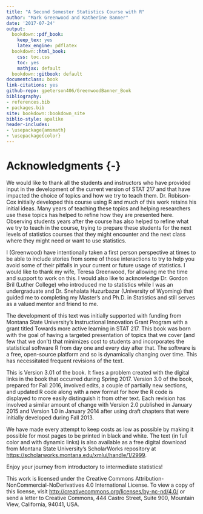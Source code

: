 ```yaml
--- 
title: "A Second Semester Statistics Course with R"
author: "Mark Greenwood and Katherine Banner"
date: '2017-07-24'
output:
  bookdown::pdf_book: 
    keep_tex: yes
    latex_engine: pdflatex
  bookdown::html_book:
    css: toc.css
    toc: yes
    mathjax: default
  bookdown::gitbook: default
documentclass: book
link-citations: yes
github-repo: gpeterson406/GreenwoodBanner_Book
bibliography:
- references.bib
- packages.bib
site: bookdown::bookdown_site
biblio-style: apalike
header-includes:
- \usepackage{amsmath}
- \usepackage{color}
---
```


# Acknowledgments {-}
We would like to thank all the students and instructors who have provided input in the development of the current version of STAT 217 and that have impacted the choice of topics and how we try to teach them. Dr. Robison-Cox initially developed this course using R and much of this work retains his initial ideas. Many years of teaching these topics and helping researchers use these topics has helped to refine how they are presented here. Observing students years after the course has also helped to refine what we try to teach in the course, trying to prepare these students for the next levels of statistics courses that they might encounter and the next class where they might need or want to use statistics.

I (Greenwood) have intentionally taken a first person perspective at times to be able to include stories from some of those interactions to try to help you avoid some of their pitfalls in your current or future usage of statistics. I would like to thank my wife, Teresa Greenwood, for allowing me the time and support to work on this. I would also like to acknowledge Dr. Gordon Bril (Luther College) who introduced me to statistics while I was an undergraduate and Dr. Snehalata Huzurbazar (University of Wyoming) that guided me to completing my Master’s and Ph.D. in Statistics and still serves as a valued mentor and friend to me.

The development of this text was initially supported with funding from Montana State University’s Instructional Innovation Grant Program with a grant titled Towards more active learning in STAT 217. This book was born with the goal of having a targeted presentation of topics that we cover (and few that we don’t) that minimizes cost to students and incorporates the statistical software R from day one and every day after that. The software is a free, open-source platform and so is dynamically changing over time. This has necessitated frequent revisions of the text. 

This is Version 3.01 of the book. It fixes a problem created with the digital links in the book that occurred during Spring 2017. Version 3.0 of the book, prepared for Fall 2016, involved edits, a couple of partially new sections, and updated R code along with a new format for how the R code is displayed to more easily distinguish it from other text. Each revision has involved a similar amount of change with Version 2.0 published in January 2015 and Version 1.0 in January 2014 after using draft chapters that were initially developed during Fall 2013.

We have made every attempt to keep costs as low as possible by making it possible for most pages to be printed in black and white. The text (in full color and with dynamic links) is also available as a free digital download from Montana State University’s ScholarWorks repository at https://scholarworks.montana.edu/xmlui/handle/1/2999. 

Enjoy your journey from introductory to intermediate statistics!
 
This work is licensed under the Creative Commons Attribution-NonCommercial-NoDerivatives 4.0 International License. To view a copy of this license, visit http://creativecommons.org/licenses/by-nc-nd/4.0/ or send a letter to Creative Commons, 444 Castro Street, Suite 900, Mountain View, California, 94041, USA.


